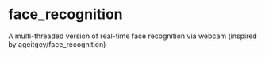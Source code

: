 # face_recognition
A multi-threaded version of real-time face recognition via webcam (inspired by ageitgey/face_recognition) 

